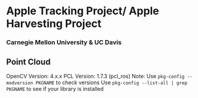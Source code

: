 # Apple Tracking Project/ Apple Harvesting Project
### Carnegie Mellon University & UC Davis
## Point Cloud
OpenCV Version: 4.x.x </nb>
PCL Version: 1.7.3 (pcl_ros) </nb>
Note: </nb>
Use ```pkg-config --modversion PKGNAME``` to check versions </nb>
Use ```pkg-config --list-all | grep PKGNAME``` to see if your library is installed </nb>

